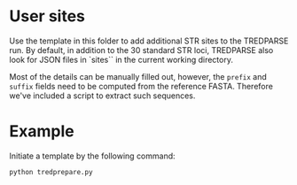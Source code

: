 # User sites

Use the template in this folder to add additional STR sites to the TREDPARSE
run. By default, in addition to the 30 standard STR loci, TREDPARSE also look
for JSON files in `sites`` in the current working directory.

Most of the details can be manually filled out, however, the ``prefix`` and
``suffix`` fields need to be computed from the reference FASTA. Therefore we've
included a script to extract such sequences.

# Example

Initiate a template by the following command:

```bash
python tredprepare.py
```
